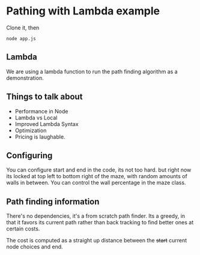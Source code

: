 # Pathing with Lambda example

Clone it, then

`node app.js`

## Lambda

We are using a lambda function to run the path finding algorithm as a demonstration.

## Things to talk about

- Performance in Node
- Lambda vs Local
- Improved Lambda Syntax
- Optimization
- Pricing is laughable.

## Configuring

You can configure start and end in the code, its not too hard. but right now its locked at
top left to bottom right of the maze, with random amounts of walls in between. You can control the
wall percentage in the maze class.

## Path finding information

There's no dependencies, it's a from scratch path finder. Its a greedy, in that it
favors its current path rather than back tracking to find better ones at certain costs.

The cost is computed as a straight up distance between the ~~start~~ current node choices and end.


